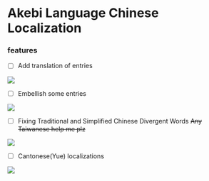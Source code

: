 # Akebi Language Chinese Localization

### **features**
- [ ] Add translation of entries

![](https://progress-bar.dev/80/?width=140)
- [ ] Embellish some entries

![](https://progress-bar.dev/80/?width=140)
- [ ] Fixing Traditional and Simplified Chinese Divergent Words ~~Any Taiwanese help me plz~~

![](https://progress-bar.dev/0/?width=140)
- [ ] Cantonese(Yue) localizations

![](https://progress-bar.dev/0/?width=140)